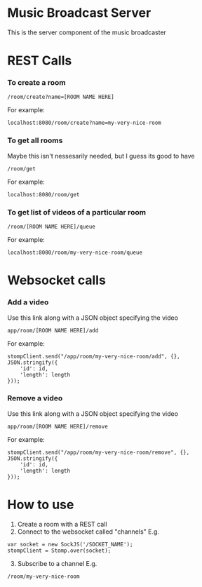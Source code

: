 Music Broadcast Server
=======================

This is the server component of the music broadcaster

# REST Calls

### To create a room
```
/room/create?name=[ROOM NAME HERE]
```

For example:
```
localhost:8080/room/create?name=my-very-nice-room
```

### To get all rooms
Maybe this isn't nessesarily needed, but I guess its good to have

```
/room/get
```

For example:

```
localhost:8080/room/get
```

### To get list of videos of a particular room

```
/room/[ROOM NAME HERE]/queue
```

For example:
```
localhost:8080/room/my-very-nice-room/queue
```

# Websocket calls
### Add a video
Use this link along with a JSON object specifying the video
```
app/room/[ROOM NAME HERE]/add
```

For example:
```
stompClient.send("/app/room/my-very-nice-room/add", {}, JSON.stringify({
    'id': id,
    'length': length
}));
```

### Remove a video
Use this link along with a JSON object specifying the video
```
app/room/[ROOM NAME HERE]/remove
```

For example:
```
stompClient.send("/app/room/my-very-nice-room/remove", {}, JSON.stringify({
    'id': id,
    'length': length
}));
```


# How to use
1. Create a room with a REST call
2. Connect to the websocket called "channels"
E.g.
```
var socket = new SockJS('/SOCKET_NAME');
stompClient = Stomp.over(socket);
```
3. Subscribe to a channel
E.g.
```
/room/my-very-nice-room
```